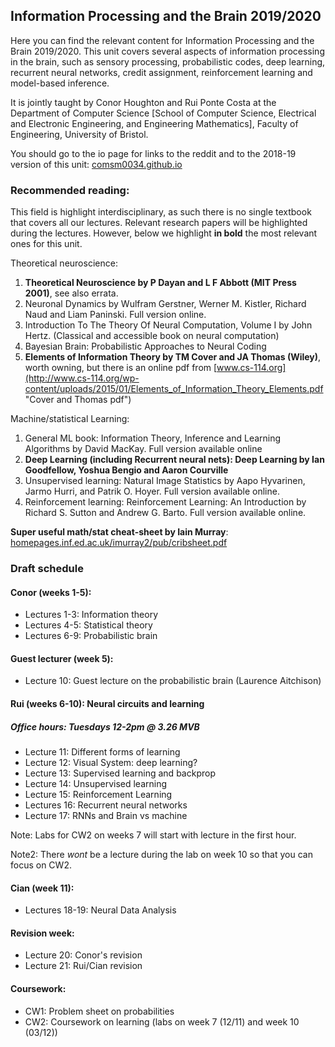 ## Information Processing and the Brain 2019/2020

Here you can find the relevant content for Information Processing and the Brain 2019/2020. This unit covers several aspects of information processing in the brain, such as sensory processing, probabilistic codes, deep learning, recurrent neural networks, credit assignment, reinforcement learning and model-based inference.

It is jointly taught by Conor Houghton and Rui Ponte Costa at the
Department of Computer Science [School of Computer Science, Electrical
and Electronic Engineering, and Engineering Mathematics], Faculty of
Engineering, University of Bristol.

You should go to the io page for links to the reddit and to the 2018-19 version of this unit:
[comsm0034.github.io](http://comsm0034.github.io "unit homepage") 

### Recommended reading:

This field is highlight interdisciplinary, as such there is no single textbook that covers all our lectures. Relevant research papers will be highlighted during the lectures. However, below we highlight **in bold** the most relevant ones for this unit.

Theoretical neuroscience:

1. **Theoretical Neuroscience by P Dayan and L F Abbott (MIT Press 2001)**, see also errata.
2. Neuronal Dynamics by Wulfram Gerstner, Werner M. Kistler, Richard Naud and Liam Paninski. Full version online.
3. Introduction To The Theory Of Neural Computation, Volume I by John Hertz. (Classical and accessible book on neural computation)
4. Bayesian Brain: Probabilistic Approaches to Neural Coding
5. **Elements of Information Theory by TM Cover and JA Thomas (Wiley)**, worth owning, but there is an online pdf from [www.cs-114.org](http://www.cs-114.org/wp-content/uploads/2015/01/Elements_of_Information_Theory_Elements.pdf "Cover and Thomas pdf")

Machine/statistical Learning:

1. General ML book: Information Theory, Inference and Learning Algorithms by David MacKay. Full version available online
2. **Deep Learning (including Recurrent neural nets): Deep Learning by Ian Goodfellow, Yoshua Bengio and Aaron Courville**
3. Unsupervised learning: Natural Image Statistics by Aapo Hyvarinen, Jarmo Hurri, and Patrik O. Hoyer. Full version available online.
4. Reinforcement learning: Reinforcement Learning: An Introduction by Richard S. Sutton and Andrew G. Barto. Full version available online.

**Super useful math/stat cheat-sheet by Iain Murray**:
[homepages.inf.ed.ac.uk/imurray2/pub/cribsheet.pdf](https://homepages.inf.ed.ac.uk/imurray2/pub/cribsheet.pdf)


### Draft schedule

#### Conor (weeks 1-5):

* Lectures 1-3: Information theory
* Lectures 4-5: Statistical theory
* Lectures 6-9: Probabilistic brain

#### Guest lecturer (week 5):

* Lecture 10: Guest lecture on the probabilistic brain (Laurence Aitchison)

#### Rui (weeks 6-10): Neural circuits and learning

##### Office hours: Tuesdays 12-2pm @ 3.26 MVB

* Lecture 11: Different forms of learning
* Lecture 12: Visual System: deep learning?
* Lecture 13: Supervised learning and backprop
* Lecture 14: Unsupervised learning
* Lecture 15: Reinforcement Learning
* Lectures 16: Recurrent neural networks
* Lecture 17: RNNs and Brain vs machine

Note: Labs for CW2 on weeks 7 will start with lecture in the first hour.

Note2: There *wont* be a lecture during the lab on week 10 so that you can focus on CW2.

#### Cian (week 11):

* Lectures 18-19: Neural Data Analysis

#### Revision week:

* Lecture 20: Conor's revision
* Lecture 21: Rui/Cian revision

#### Coursework:

* CW1: Problem sheet on probabilities
* CW2: Coursework on learning (labs on week 7 (12/11) and week 10 (03/12))
